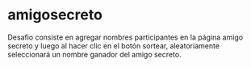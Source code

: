 # amigosecreto
Desafio consiste en agregar nombres participantes en  la página amigo secreto y luego al hacer clic en el botón sortear, aleatoriamente seleccionará un nombre ganador del amigo secreto.
